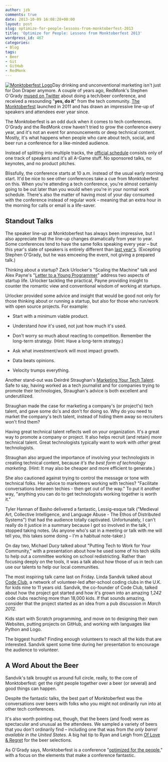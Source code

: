 ```yaml
---
author: jzb
comments: true
date: 2013-10-09 16:08:28+00:00
layout: post
slug: optimize-for-people-lessons-from-monktoberfest-2013
title: 'Optimize for People: Lessons from Monktoberfest 2013'
wordpress_id: 467
categories:
- Blog
tags:
- Beer
- Git
- GitHub
- RedMonk
---
```


[![Monktoberfest Logo](https://community-osasteam.rhcloud.com/wp-content/uploads/2013/10/monktoberfest_logo-150x150.jpg)](https://community-osasteam.rhcloud.com/wp-content/uploads/2013/10/monktoberfest_logo.jpg)Day drinking and unconventional marketing isn't just for Don Draper anymore. A couple of years ago, RedMonk's Stephen O'Grady [mused on Twitter](https://twitter.com/sogrady/statuses/38353939124461568) about doing a tech/beer conference, and received a resounding "**yes, do it**" from the tech community. [The Monktoberfest](http://monktoberfest.com/) launched in 2011 and has drawn an impressive line-up of speakers and attendees ever year since.

The Monktoberfest is an odd duck when it comes to tech conferences. O'Grady and the RedMonk crew haven't tried to grow the conference every year, and it's not an event for announcements or deep technical content. Mostly, it's what happens when people who care about tech, social, and beer run a conference for a like-minded audience.

Instead of splitting into multiple tracks, the [official schedule](http://lanyrd.com/2013/monktoberfest/schedule/) consists only of one track of speakers and it's all A-Game stuff. No sponsored talks, no keynotes, and no product pitches.

Blissfully, the conference starts at 10 a.m. instead of the usual early morning start. It'd be nice to see other conferences take a cue from Monktoberfest on this. When you're attending a tech conference, you're almost certainly going to be out later than you would when you're in your normal work schedule. There's also the matter of having most of your day consumed with the conference instead of regular work – meaning that an extra hour in the morning for calls or email is a life-saver.


## Standout Talks


The speaker line-up at Monktoberfest has always been impressive, but I also appreciate that the line-up changes dramatically from year to year. Some conferences tend to have the same folks speaking every year – but this year's slate of speakers is entirely different than [last year's](http://lanyrd.com/2012/monktoberfest/). (Excepting Stephen O'Grady, but he was emceeing the event, not giving a prepared talk.)

Thinking about a startup? Zack Urlocker's "Scaling the Machine" talk and Alex Payne's "[Letter to a Young Programmer](https://al3x.net/2013/05/23/letter-to-a-young-programmer.html)" address two aspects of startup life. Urlocker tackling the practical, Payne providing insight to counter the romantic view and conventional wisdom of working at startups.

Urlocker provided some advice and insight that would be good not only for those thinking about or running a startup, but also for those who run/work with open source projects. For example:



	
  * Start with a minimum viable product.

	
  * Understand _how_ it's used, not just how much it's used.

	
  * Don't worry so much about reacting to competition. Remember the long-term strategy. (Hint: Have a long-term strategy.)

	
  * Ask what investment/work will most impact growth.

	
  * Data beats opinions.

	
  * Velocity trumps everything.


Another stand-out was Deirdré Straughan's [Marketing Your Tech Talent](http://www.slideshare.net/deirdrestraughan/marketing-your-tech-talent-26841731). Safe to say, having worked as a tech journalist and for companies trying to promote their technologies, Straughan's advice is both excellent and underutilized.

Straughan made the case for marketing a company's (or project's) tech talent, and gave some do's and don't for doing so. Why do you need to market the company's tech talent, instead of hiding them away so recruiters won't find them?

Having great technical talent reflects well on your organization. It's a great way to promote a company or project. It also helps recruit (and retain) _more_ technical talent. Great technologists typically want to work with _other_ great technologists.

Straughan also argued the importance of involving your technologists in creating technical content, because _it's the best form of technology marketing_. (Hint: It may also be cheaper and more efficient to generate.)

She also cautioned against trying to control the message or tone with technical folks. Her advice to marketeers working with techies? "Facilitate conversations between techies - then get out of the way." To put it another way, "anything you can do to get technologists working together is worth it."

Tyler Hannan of Basho delivered a fantastic, Lessig-esque talk ("Medieval Art, Collective Intelligence, and Language Abuse - The Ethos of Distributed Systems") that had the audience totally captivated. Unfortunately, I can't really do it justice in a summary because I got so involved in the talk, I stopped taking notes. (As anyone who's sat in a meeting or talk with me will tell you, this takes some doing – I'm a habitual note-taker.)

On day two, Michael Ducy talked about "Putting Tech to Work for Your Community," with a presentation about how he used some of his tech skills to help out a committee working on school redistricting. Rather than focusing deeply on the tools, it was a talk about how those of us in tech can use our talents to help our local communities.

The most inspiring talk came last on Friday. Linda Sandvik talked about [Code Club](https://www.codeclub.org.uk/), a network of volunteer-led after-school coding clubs in the U.K. for kids nine to 11 years old. Sandvik, the co-founder of Code Club, talked about how the project got started and how it's grown into an amazing _1,242_ code clubs reaching more than 18,000 kids. If that sounds amazing, consider that the project started as an idea from a pub discussion in _March 2012_.

Kids start with Scratch programming, and move on to designing their own Websites, putting projects on GitHub, and working with languages like Python and Logo.

The biggest hurdle? Finding enough volunteers to reach all the kids that are interested. Sandvik spent some time during her presentation to encourage the audience to volunteer.


## A Word About the Beer


Sandvik's talk brought us around full circle, really, to the core of Monktoberfest: get the right people together over a beer (or several) and good things can happen.

Despite the fantastic talks, the best part of Monktoberfest was the conversations over beers with folks who you might not ordinarily run into at other tech conferences.

It's also worth pointing out, though, that the beers (and food) were as spectacular and unusual as the attendees. We sampled a variety of beers that you don't ordinarily find – including one that was from _the only barrel available in the United States_. A big hat tip to Ryan and Leigh from [Of Love & Regret](http://ofloveandregret.com/) for the beer selections.

As O'Grady says, Monktoberfest is a conference "[optimized for the people](http://redmonk.com/sogrady/2013/10/07/monktoberfest-2013/)," with a focus on the elements that make a conference fantastic.
